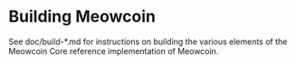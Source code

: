 Building Meowcoin
================

See doc/build-*.md for instructions on building the various
elements of the Meowcoin Core reference implementation of Meowcoin.

